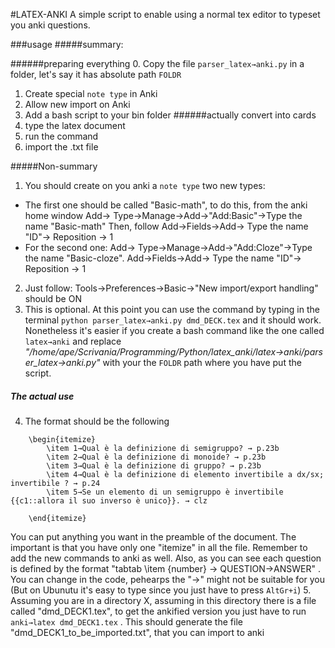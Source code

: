 #LATEX-ANKI
A simple script to enable using a normal tex editor to typeset you anki questions.

###usage
#####summary:

######preparing everything
0. Copy the file `parser_latex→anki.py` in a folder, let's say it has absolute path `FOLDR` 
1. Create special  `note type`  in Anki
2. Allow new import on Anki
3. Add a bash script to your bin folder
######actually convert into cards
4. type the latex document
5. run the command
6. import the .txt file


#####Non-summary

1. You should create on you anki a `note type` two new types:
  
  - The first one should be called "Basic-math", 
  to do this, from the anki home window Add→ Type→Manage→Add→"Add:Basic"→Type the name "Basic-math"
  Then, follow Add→Fields→Add→ Type the name "ID"→ Reposition → 1
  - For the second one:
    Add→ Type→Manage→Add→"Add:Cloze"→Type the name "Basic-cloze".
    Add→Fields→Add→ Type the name "ID"→ Reposition → 1
2. Just follow: Tools→Preferences→Basic→"New import/export handling" should be ON
3.  This is optional. At this point you can use the command by typing in the terminal `python parser_latex→anki.py dmd_DECK.tex` and it should work.
Nonetheless it's easier if you create a bash command like the one called `latex→anki` and replace *"/home/ape/Scrivania/Programming/Python/latex_anki/latex→anki/parser_latex→anki.py"* with your the `FOLDR` path where you have put the script.

##### The actual use
4. The format should be the following
``` 
	\begin{itemize}
		\item 1→Qual è la definizione di semigruppo? → p.23b
		\item 2→Qual è la definizione di monoide? → p.23b
		\item 3→Qual è la definizione di gruppo? → p.23b
		\item 4→Qual è la definizione di elemento invertibile a dx/sx; invertibile ? → p.24
		\item 5→Se un elemento di un semigruppo è invertibile {{c1::allora il suo inverso è unico}}. → clz

	\end{itemize}
 ```

You can put anything you want in the preamble of the document. The important is that you have only one "itemize" in all the file. Remember to add the new commands to anki as well.
Also, as you can see each question is defined by the format "tabtab \item {number} → QUESTION→ANSWER" . You can change in the code, pehearps the "→" might not be suitable for you (But on Ubunutu it's easy to type since you just have to press `AltGr+i`)
5. Assuming you are in a directory X, assuming in this directory there is a file called "dmd_DECK1.tex", to get the ankified version you just have to run `anki→latex dmd_DECK1.tex` . This should generate the file "dmd_DECK1_to_be_imported.txt", that you can import to anki
